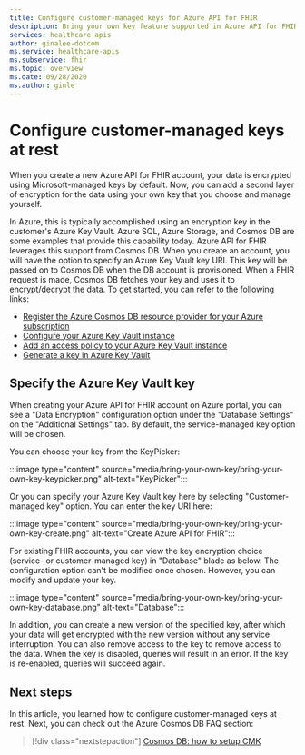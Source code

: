 ```yaml
---
title: Configure customer-managed keys for Azure API for FHIR
description: Bring your own key feature supported in Azure API for FHIR through Cosmos DB
services: healthcare-apis
author: ginalee-dotcom
ms.service: healthcare-apis
ms.subservice: fhir
ms.topic: overview
ms.date: 09/28/2020
ms.author: ginle
---
```


# Configure customer-managed keys at rest

When you create a new Azure API for FHIR account, your data is encrypted using Microsoft-managed keys by default. Now, you can add a second layer of encryption for the data using your own key that you choose and manage yourself.

In Azure, this is typically accomplished using an encryption key in the customer's Azure Key Vault. Azure SQL, Azure Storage, and Cosmos DB are some examples that provide this capability today. Azure API for FHIR leverages this support from Cosmos DB. When you create an account, you will have the option to specify an Azure Key Vault key URI. This key will be passed on to Cosmos DB when the DB account is provisioned. When a FHIR request is made, Cosmos DB fetches your key and uses it to encrypt/decrypt the data. To get started, you can refer to the following links:

- [Register the Azure Cosmos DB resource provider for your Azure subscription](../cosmos-db/how-to-setup-cmk.md#register-resource-provider) 
- [Configure your Azure Key Vault instance](../cosmos-db/how-to-setup-cmk.md#configure-your-azure-key-vault-instance)
- [Add an access policy to your Azure Key Vault instance](../cosmos-db/how-to-setup-cmk.md#add-an-access-policy-to-your-azure-key-vault-instance)
- [Generate a key in Azure Key Vault](../cosmos-db/how-to-setup-cmk.md#generate-a-key-in-azure-key-vault)

## Specify the Azure Key Vault key

When creating your Azure API for FHIR account on Azure portal, you can see a "Data Encryption" configuration option under the "Database Settings" on the "Additional Settings" tab. By default, the service-managed key option will be chosen. 

You can choose your key from the KeyPicker:

:::image type="content" source="media/bring-your-own-key/bring-your-own-key-keypicker.png" alt-text="KeyPicker":::

Or you can specify your Azure Key Vault key here by selecting "Customer-managed key" option. You can enter the key URI here:

:::image type="content" source="media/bring-your-own-key/bring-your-own-key-create.png" alt-text="Create Azure API for FHIR":::

For existing FHIR accounts, you can view the key encryption choice (service- or customer-managed key) in "Database" blade as below. The configuration option can't be modified once chosen. However, you can modify and update your key.

:::image type="content" source="media/bring-your-own-key/bring-your-own-key-database.png" alt-text="Database":::

In addition, you can create a new version of the specified key, after which your data will get encrypted with the new version without any service interruption. You can also remove access to the key to remove access to the data. When the key is disabled, queries will result in an error. If the key is re-enabled, queries will succeed again.

## Next steps

In this article, you learned how to configure customer-managed keys at rest. Next, you can check out the Azure Cosmos DB FAQ section: 
 
>[!div class="nextstepaction"]
>[Cosmos DB: how to setup CMK](https://docs.microsoft.com/azure/cosmos-db/how-to-setup-cmk#frequently-asked-questions)
